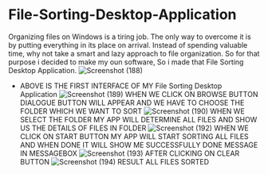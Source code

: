 # File-Sorting-Desktop-Application
Organizing files on Windows is a tiring job. The only way to overcome it is by putting everything in its place on arrival. Instead of spending valuable time, why not take a smart and lazy approach to file organization.
So for that purpose i decided to make my oun software, So i made that File Sorting Desktop Application.
![Screenshot (188)](https://user-images.githubusercontent.com/116053642/196609283-bfff0c4d-e88e-48b2-9807-dd3b848c42bd.png)
* ABOVE IS THE FIRST INTERFACE OF MY File Sorting Desktop Application
![Screenshot (189)](https://user-images.githubusercontent.com/116053642/196609726-a0ac0a36-ad3c-4e69-8dfd-bfe9acd24dee.png)
WHEN WE CLICK ON BROWSE BUTTON DIALOGUE BUTTON WILL APPEAR AND WE HAVE TO CHOOSE THE FOLDER WHICH WE WANT TO SORT
![Screenshot (190)](https://user-images.githubusercontent.com/116053642/196610360-c857abbf-b7ac-4838-944c-4dd70e2f696c.png)
WHEN WE SELECT THE FOLDER MY APP WILL DETERMINE ALL FILES AND SHOW US THE DETAILS OF FILES IN FOLDER
![Screenshot (192)](https://user-images.githubusercontent.com/116053642/196610720-12f74a1a-5a6f-4041-87ed-29a847f2528b.png)
WHEN WE CLICK ON START BUTTON MY APP WILL START SORTING ALL FILES AND WHEN DONE IT WILL SHOW ME SUCCESSFULLY DONE MESSAGE IN MESSAGEBOX
![Screenshot (193)](https://user-images.githubusercontent.com/116053642/196611208-135bd53c-a665-4fbe-8a6a-b5e3b1a7b15a.png)
AFTER CLICKING ON CLEAR BUTTON
![Screenshot (194)](https://user-images.githubusercontent.com/116053642/196611289-54998dba-1984-4829-9085-c9e3bd1f0449.png)
RESULT ALL FILES SORTED
